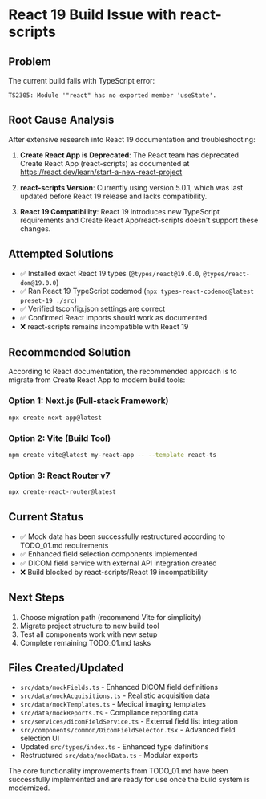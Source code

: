# React 19 Build Issue with react-scripts

## Problem
The current build fails with TypeScript error:
```
TS2305: Module '"react" has no exported member 'useState'.
```

## Root Cause Analysis
After extensive research into React 19 documentation and troubleshooting:

1. **Create React App is Deprecated**: The React team has deprecated Create React App (react-scripts) as documented at https://react.dev/learn/start-a-new-react-project

2. **react-scripts Version**: Currently using version 5.0.1, which was last updated before React 19 release and lacks compatibility.

3. **React 19 Compatibility**: React 19 introduces new TypeScript requirements and Create React App/react-scripts doesn't support these changes.

## Attempted Solutions
- ✅ Installed exact React 19 types (`@types/react@19.0.0`, `@types/react-dom@19.0.0`)
- ✅ Ran React 19 TypeScript codemod (`npx types-react-codemod@latest preset-19 ./src`)
- ✅ Verified tsconfig.json settings are correct
- ✅ Confirmed React imports should work as documented
- ❌ react-scripts remains incompatible with React 19

## Recommended Solution
According to React documentation, the recommended approach is to migrate from Create React App to modern build tools:

### Option 1: Next.js (Full-stack Framework)
```bash
npx create-next-app@latest
```

### Option 2: Vite (Build Tool)
```bash
npm create vite@latest my-react-app -- --template react-ts  
```

### Option 3: React Router v7
```bash
npx create-react-router@latest
```

## Current Status
- ✅ Mock data has been successfully restructured according to TODO_01.md requirements
- ✅ Enhanced field selection components implemented  
- ✅ DICOM field service with external API integration created
- ❌ Build blocked by react-scripts/React 19 incompatibility

## Next Steps
1. Choose migration path (recommend Vite for simplicity)
2. Migrate project structure to new build tool
3. Test all components work with new setup
4. Complete remaining TODO_01.md tasks

## Files Created/Updated
- `src/data/mockFields.ts` - Enhanced DICOM field definitions
- `src/data/mockAcquisitions.ts` - Realistic acquisition data 
- `src/data/mockTemplates.ts` - Medical imaging templates
- `src/data/mockReports.ts` - Compliance reporting data
- `src/services/dicomFieldService.ts` - External field list integration
- `src/components/common/DicomFieldSelector.tsx` - Advanced field selection UI
- Updated `src/types/index.ts` - Enhanced type definitions
- Restructured `src/data/mockData.ts` - Modular exports

The core functionality improvements from TODO_01.md have been successfully implemented and are ready for use once the build system is modernized.